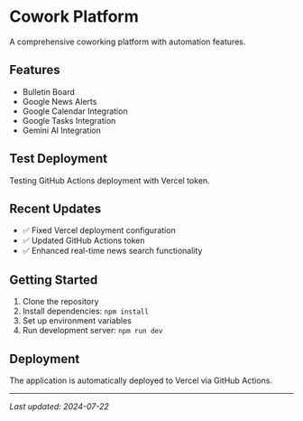 # Cowork Platform

A comprehensive coworking platform with automation features.

## Features

- Bulletin Board
- Google News Alerts
- Google Calendar Integration
- Google Tasks Integration
- Gemini AI Integration

## Test Deployment

Testing GitHub Actions deployment with Vercel token.

## Recent Updates

- ✅ Fixed Vercel deployment configuration
- ✅ Updated GitHub Actions token
- ✅ Enhanced real-time news search functionality

## Getting Started

1. Clone the repository
2. Install dependencies: `npm install`
3. Set up environment variables
4. Run development server: `npm run dev`

## Deployment

The application is automatically deployed to Vercel via GitHub Actions.

---

*Last updated: 2024-07-22* 
